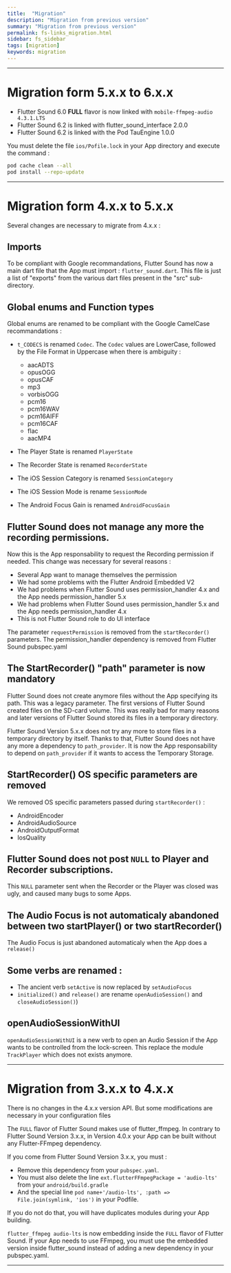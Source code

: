 ```yaml
---
title:  "Migration"
description: "Migration from previous version"
summary: "Migration from previous version"
permalink: fs-links_migration.html
sidebar: fs_sidebar
tags: [migration]
keywords: migration
---
```

-----------------------------------------------------------------------------------------------------------------------

# Migration form 5.x.x to 6.x.x

- Flutter Sound 6.0 **FULL** flavor is now linked with `mobile-ffmpeg-audio 4.3.1.LTS`
- Flutter Sound 6.2 is linked with flutter_sound_interface 2.0.0
- Flutter Sound 6.2 is linked with the Pod TauEngine 1.0.0

You must delete the file `ios/Pofile.lock` in your App directory and execute the command :
``` sh
pod cache clean --all
pod install --repo-update
```

-----------------------------------------------------------------------------------------------------------------------

# Migration form 4.x.x to 5.x.x

Several changes are necessary to migrate from 4.x.x :

## Imports

To be compliant with Google recommandations, Flutter Sound has now a main dart file that the App must import : `flutter_sound.dart`.
This file is just a list of "exports" from the various dart files present in the "src" sub-directory.


## Global enums and Function types

Global enums are renamed to be compliant with the Google CamelCase recommandations :

- `t_CODECS` is renamed `Codec`. The `Codec` values are LowerCase, followed by the File Format in Uppercase when there is ambiguity :
   - aacADTS
   - opusOGG
   - opusCAF
   - mp3
   - vorbisOGG
   - pcm16
   - pcm16WAV
   - pcm16AIFF
   - pcm16CAF
   - flac
   - aacMP4

- The Player State is renamed `PlayerState`
- The Recorder State is renamed `RecorderState`
- The iOS Session Category is renamed `SessionCategory`
- The iOS Session Mode is rename `SessionMode`
- The Android Focus Gain is renamed `AndroidFocusGain`

## Flutter Sound does not manage any more the recording permissions.

Now this is the App responsability to request the Recording permission if needed. This change was necessary for several reasons :

- Several App want to manage themselves the permission
- We had some problems with the Flutter Android Embedded V2
- We had problems when Flutter Sound uses permission_handler 4.x and the App needs permission_handler 5.x
- We had problems when Flutter Sound uses permission_handler 5.x and the App needs permission_handler 4.x
- This is not Flutter Sound role to do UI interface

The parameter `requestPermission` is removed from the `startRecorder()` parameters.
The permission_handler dependency is removed from Flutter Sound pubspec.yaml


## The StartRecorder() **"path"** parameter is now mandatory

Flutter Sound does not create anymore files without the App specifying its path.
This was a legacy parameter. The first versions of Flutter Sound created files on the SD-card volume.
This was really bad for many reasons and later versions of Flutter Sound stored its files in a temporary directory.

Flutter Sound Version 5.x.x does not try any more to store files in a temporary directory by itself. Thanks to that, Flutter Sound does not have any more a dependency to `path_provider`. It is now the App responsability to depend on `path_provider` if it wants to access the Temporary Storage.

## StartRecorder() OS specific parameters are removed

We removed OS specific parameters passed during `startRecorder()` :

- AndroidEncoder
- AndroidAudioSource
- AndroidOutputFormat
- IosQuality

## Flutter Sound does not post `NULL` to Player and Recorder subscriptions.

This `NULL` parameter sent when the Recorder or the Player was closed was ugly, and caused many bugs to some Apps.

##  The Audio Focus is not automaticaly abandoned between two startPlayer() or two startRecorder()

The Audio Focus is just abandoned automaticaly when the App does a ```release()```

## Some verbs are renamed :

- The ancient verb `setActive` is now replaced by `setAudioFocus`
- `initialized()` and `release()` are rename `openAudioSession()` and `closeAudioSession()`)

## openAudioSessionWithUI

`openAudioSessionWithUI` is a new verb to open an Audio Session if the App wants to be controlled from the lock-screen. This replace the module `TrackPlayer` which does not exists anymore.

-----------------------------------------------------------------------------------------------------------------------------

# Migration from 3.x.x to 4.x.x

There is no changes in the 4.x.x version API.
But some modifications are necessary in your configuration files

The `FULL` flavor of Flutter Sound makes use of flutter_ffmpeg. In contrary to Flutter Sound Version 3.x.x, in Version 4.0.x your App can be built without any Flutter-FFmpeg dependency.

If you come from Flutter Sound Version 3.x.x, you must :

- Remove this dependency from your ```pubspec.yaml```.
- You must also delete the line ```ext.flutterFFmpegPackage = 'audio-lts'``` from your ```android/build.gradle```
- And the special line ```pod name+'/audio-lts', :path => File.join(symlink, 'ios')``` in your Podfile.

If you do not do that, you will have duplicates modules during your App building.

```flutter_ffmpeg audio-lts``` is now embedding inside the `FULL` flavor of Flutter Sound. If your App needs to use FFmpeg, you must use the embedded version inside flutter_sound
instead of adding a new dependency in your pubspec.yaml.

-----------------------------------------------------------------------------------------------------------------------------------------------------------------------------------
